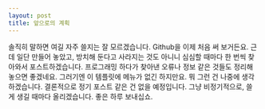 ```yaml
---
layout: post
title: 앞으로의 계획
---
```


솔직히 말하면 여길 자주 쓸지는 잘 모르겠습니다.
Github을 이제 처음 써 보거든요.
근데 일단 만들어 놓았고, 방치해 둔다고 사라지는 것도 아니니 심심할 때마다 한 번씩 찾아와서 포스트하겠습니다.
프로그래밍 하다가 찾아낸 오류나 정보 같은 것들도 정리해 놓으면 좋겠네요.
그러기엔 이 템플릿에 메뉴가 없긴 하지만요.
뭐 그런 건 나중에 생각하겠습니다.
결론적으로 정기 포스트 같은 건 없을 예정입니다.
그냥 비정기적으로, 쓸 게 생길 때마다 올리겠습니다.
좋은 하루 보내십쇼.
